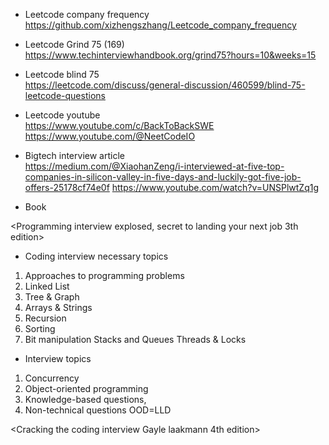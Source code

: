 
* Leetcode company frequency</br>
https://github.com/xizhengszhang/Leetcode_company_frequency

* Leetcode Grind 75 (169)</br>
https://www.techinterviewhandbook.org/grind75?hours=10&weeks=15

* Leetcode blind 75</br>
https://leetcode.com/discuss/general-discussion/460599/blind-75-leetcode-questions

* Leetcode youtube</br>
https://www.youtube.com/c/BackToBackSWE
https://www.youtube.com/@NeetCodeIO

* Bigtech interview article</br>
https://medium.com/@XiaohanZeng/i-interviewed-at-five-top-companies-in-silicon-valley-in-five-days-and-luckily-got-five-job-offers-25178cf74e0f
https://www.youtube.com/watch?v=UNSPlwtZq1g

* Book</br>

<Programming interview explosed, secret to landing your next job 3th edition></br>
* Coding interview necessary topics
1. Approaches to programming problems
4. Linked List
5. Tree & Graph
6. Arrays & Strings
7. Recursion
8. Sorting
13. Bit manipulation
Stacks and Queues
Threads & Locks

* Interview topics
1. Concurrency
2. Object-oriented programming
3. Knowledge-based questions,
17. Non-technical questions
OOD=LLD


<Cracking the coding interview Gayle laakmann 4th edition></br>



